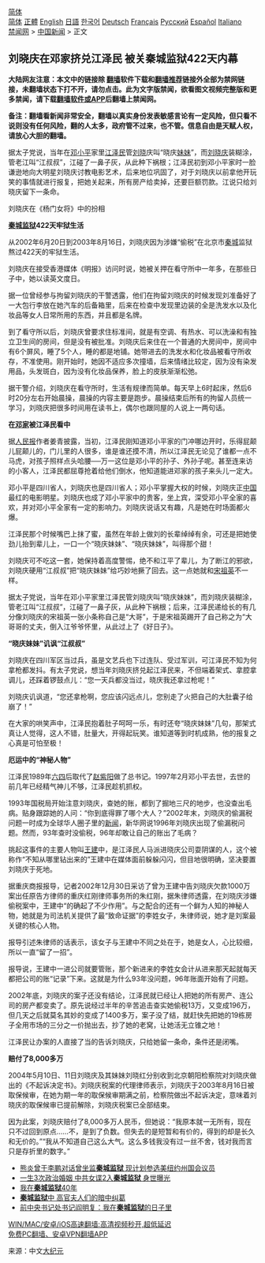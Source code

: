  <!-- 面包屑导航 --> <div class="breadcrumb"><!-- GTranslate: https://gtranslate.io/ -->  <div class="switcher notranslate">  <div class="selected">  <a href="#" onclick="return false;"> 简体</a>  </div>  <div class="option">  <a href="https://www.bannedbook.org" onclick="doGTranslate('zh-CN|zh-CN');jQuery('div.switcher div.selected a').html(jQuery(this).html());return false;" title="简体中文" class="nturl selected"> 简体</a>  <a href="https://www.bannedbook.org/zh-tw/" onclick="doGTranslate('zh-CN|zh-TW');jQuery('div.switcher div.selected a').html(jQuery(this).html());return false;" title="繁體中文" class="nturl"> 正體</a>  <a href="https://www.bannedbook.org/en/" onclick="doGTranslate('zh-CN|en');jQuery('div.switcher div.selected a').html(jQuery(this).html());return false;" title="English" class="nturl"> English</a>  <a href="https://www.bannedbook.org/ja/" onclick="doGTranslate('zh-CN|ja');jQuery('div.switcher div.selected a').html(jQuery(this).html());return false;" title="日本語" class="nturl"> 日語</a>  <a href="https://www.bannedbook.org/ko/" onclick="doGTranslate('zh-CN|ko');jQuery('div.switcher div.selected a').html(jQuery(this).html());return false;" title="한국어" class="nturl"> 한국어</a>  <a href="https://www.bannedbook.org/de/" onclick="doGTranslate('zh-CN|de');jQuery('div.switcher div.selected a').html(jQuery(this).html());return false;" title="Deutsch" class="nturl"> Deutsch</a>  <a href="https://www.bannedbook.org/fr/" onclick="doGTranslate('zh-CN|fr');jQuery('div.switcher div.selected a').html(jQuery(this).html());return false;" title="Français" class="nturl"> Français</a>  <a href="https://www.bannedbook.org/ru/" onclick="doGTranslate('zh-CN|ru');jQuery('div.switcher div.selected a').html(jQuery(this).html());return false;" title="Русский" class="nturl"> Русский</a>  <a href="https://www.bannedbook.org/es/" onclick="doGTranslate('zh-CN|es');jQuery('div.switcher div.selected a').html(jQuery(this).html());return false;" title="Español" class="nturl"> Español</a>  <a href="https://www.bannedbook.org/it/" onclick="doGTranslate('zh-CN|it');jQuery('div.switcher div.selected a').html(jQuery(this).html());return false;" title="Italiano" class="nturl"> Italiano</a>  </div>  </div>      <div class='breadcrumb-sub'><!-- Breadcrumb NavXT 6.3.0 --> <a href="https://www.bannedbook.org/" class="home">禁闻网</a> &gt; <a href="https://www.bannedbook.org/bnews/cnnews/" class="category">中国新闻</a> &gt; 正文</div></div><h2>刘晓庆在邓家挤兑江泽民 被关秦城监狱422天内幕</h2> <p class="notice"><b>大陆网友注意：本文中的链接除 <a href="https://github.com/bannedbook/fanqiang" >翻墙</a>软件下载和<a href="https://github.com/killgcd/justmysocks/blob/master/README.md">翻墙推荐</a>链接外全部为禁网链接，未翻墙状态下打不开，请勿点击。此为文字版禁闻，欲看图文视频完整版和更多禁闻，请下载<a href="https://github.com/bannedbook/fanqiang">翻墙软件或APP</a>后翻墙上禁闻网。</p><p>备注：翻墙看新闻非常安全，翻墙以真实身份发表敏感言论有一定风险，但只看不说则没有任何风险，翻的人太多，政府管不过来，也不管。信息自由是天赋人权，请放心大胆的翻墙。</b></p>  <div class="entry"> <p>据太子党说，当年在<a href="https://www.bannedbook.org/bnews/tag/%e9%82%93%e5%b0%8f%e5%b9%b3/" class="st_tag internal_tag" rel="tag" title="标签 邓小平 下的日志">邓小平</a>家里<a href="https://www.bannedbook.org/bnews/tag/%e6%b1%9f%e6%b3%bd%e6%b0%91/" class="st_tag internal_tag" rel="tag" title="标签 江泽民 下的日志">江泽民</a>管<a href="https://www.bannedbook.org/bnews/tag/%e5%88%98%e6%99%93/" class="st_tag internal_tag" rel="tag" title="标签 刘晓 下的日志">刘晓</a>庆叫“晓庆<a href="https://www.bannedbook.org/bnews/tag/%E5%A6%B9%E5%A6%B9/" class="st_tag internal_tag" rel="tag" title="标签 妹妹 下的日志">妹妹</a>”，而<a href="https://www.bannedbook.org/bnews/tag/%e5%88%98%e6%99%93%e5%ba%86/" class="st_tag internal_tag" rel="tag" title="标签 刘晓庆 下的日志">刘晓庆</a>装糊涂，管老江叫“江叔叔”，江碰了一鼻子灰，从此种下祸根；江泽民初到邓小平家时一脸谦逊地向大明星刘晓庆讨教电影艺术，后来地位巩固了，对于刘晓庆以前拿他开玩笑的事情就进行报复，把她关起来，所有房产给卖掉，还要巨额罚款。江说只给刘晓庆留下一条命。</p> <p>刘晓庆在《杨门女将》中的扮相</p> <p><strong><a href="https://www.bannedbook.org/bnews/tag/%E7%A7%A6%E5%9F%8E%E7%9B%91%E7%8B%B1/" class="st_tag internal_tag" rel="tag" title="标签 秦城监狱 下的日志">秦城监狱</a>422天牢狱生活</strong></p> <p>从2002年6月20日到2003年8月16日，刘晓庆因为涉嫌“偷税”在北京市<a href="https://www.bannedbook.org/bnews/tag/%E7%A7%A6%E5%9F%8E/" class="st_tag internal_tag" rel="tag" title="标签 秦城 下的日志">秦城</a>监狱熬过422天的牢狱生活。</p> <p>刘晓庆在接受香港媒体《明报》访问时说，她被关押在看守所中一年多，在那些日子中，她以读英文度日。</p> <p>据一位曾经参与拘留刘晓庆的干警透露，他们在拘留刘晓庆的时候发现刘准备好了一大包行李放在她汽车的后备箱里，后来在检查中发现里边装的全是洗发水以及化妆品等女人日常所用的东西，并且都是名牌。</p> <p>到了看守所以后，刘晓庆曾要求住标准间，就是有空调、有热水、可以洗澡和有独立卫生间的房间，但是没有被批准。刘晓庆后来住在一个普通的大房间中，房间中有6个屏风，睡了5个人，睡的都是地铺。她带进去的洗发水和化妆品被看守所收存，不准使用。刚开始时，她因不适应多次撞墙，后来情绪比较定，因为没有染发用品，头发斑白，因为没有化妆品保养，脸上的皮肤渐渐松弛。</p> <p>据干警介绍，刘晓庆在看守所时，生活有规律而简单。每天早上6时起床，然后6时20分左右开始晨操，晨操的内容主要是跑步。晨操结束后所有的拘留人员统一学习，刘晓庆把很多时间用在读书上，偶尔也跟同屋的人说上一两句话。</p>  <p><strong>在<a href="https://www.bannedbook.org/bnews/tag/%e9%82%93%e5%ae%b6/" class="st_tag internal_tag" rel="tag" title="标签 邓家 下的日志">邓家</a>被江泽民看中</strong></p> <p>据<span class='wp_keywordlink_affiliate'><a href="https://renminbao.com/" title="人民报" target="_blank">人民报</a></span>作者姜青披露，当初，江泽民刚知道邓小平家的门冲哪边开时，乐得屁颠儿屁颠儿的，门儿里的人很多，谁是谁还摸不清，所以江泽民无论见了谁都一点不马虎，对孩子照样点头哈腰──万一这位是邓小平的孙子、外孙子呢。甚至连来访的小客人，江泽民都屈尊抢着给他们倒水，他知道能进邓家的孩子来头儿一定大。</p> <p>邓小平是四川省人，刘晓庆也是四川省人；邓小平掌握大权的时候，刘晓庆正<span class='wp_keywordlink_affiliate'><a href="https://www.bannedbook.org/" title="中国" target="_blank">中国</a></span>最红的电影明星。刘晓庆也成了邓小平家中的贵客，坐上宾，深受邓小平全家的喜欢，并对邓小平全家有一定的影响力。刘晓庆说话又有趣，凡是她在时场面都火爆。</p> <p>江泽民那个时候嘴巴上抹了蜜，虽然在年龄上做刘的长辈绰绰有余，可还是把她使劲儿抬到辈儿上，一口一个“晓庆妹妹”、“晓庆妹妹”，叫得那个甜！</p> <p>刘晓庆可不吃这一套，她保持着高度警惕，绝不和江平了辈儿，为了断江的邪欲，刘晓庆硬用“江叔叔”把“晓庆妹妹”给巧妙地撅了回去。这一点她就和<span class='wp_keywordlink'><a href="https://www.bannedbook.org/forum2/topic2330.html" title="《国母宋祖英》" target="_blank">宋祖英</a></span>不一样。</p> <p>据太子党说，当年在邓小平家里江泽民管刘晓庆叫“晓庆妹妹”，而刘晓庆装糊涂，管老江叫“江叔叔”，江碰了一鼻子灰，从此种下祸根；后来，江泽民递给长的有几分像刘晓庆的宋祖英一张小条称自己是“大哥”，于是宋祖英踢开了自己称之为“大哥哥的丈夫，倒入江爷爷怀里，从此过上了《好日子》。</p> <p><strong>“晓庆妹妹”讥讽“江叔叔”</strong></p> <p>刘晓庆在四川军区当过兵，虽是文艺兵也下过连队、受过军训，可江泽民不知为何拿枪都发抖。有太子党说，想当年刘晓庆挤兑起江泽民来，不但端着架式、拿腔拿调儿，还踩着锣鼓点儿：“您一天兵都没当过，晓庆我还拿过枪呢！”</p>  <p>刘晓庆讥讽道，“您还拿枪啊，您应该闪远点儿，您别走了火把自己的大肚囊子给崩了！”</p> <p>在大家的哄笑声中，江泽民抱着肚子呵呵一乐，有时还夸“晓庆妹妹”几句，那架式真让人觉得，这人不错，肚量大，开得起玩笑。谁知道等到时机成熟，他的报复之心真是可怕至极！</p> <p><strong>厄运中的“神秘人物”</strong></p> <p>江泽民1989年<span class='wp_keywordlink'><a href="https://www.bannedbook.org/forum2/topic2509.html" title="《中国六四真相》" target="_blank">六四</a></span>后取代了<span class='wp_keywordlink'><a href="https://www.bannedbook.org/forum2/topic93.html" title="《改革历程-赵紫阳回忆录》" target="_blank">赵紫阳</a></span>做了总书记。1997年2月邓小平去世，去世的前几年已经精气神儿不够，江泽民趁机抓权。</p> <p>1993年国税局开始注意刘晓庆，查她的账，都到了掘地三尺的地步，也没查出毛病。贴身跟踪她的人问：“你到底得罪了哪个大人？”2002年末，刘晓庆的偷漏税问题一时成为全球华人圈子里的<span class='wp_keywordlink_affiliate'><a href="https://www.bannedbook.org/" title="新闻">新闻</a></span>，新华网说1996年刘晓庆出现了偷漏税问题。然而，93年查时没偷税，96年却敢让自己的账出了毛病？</p> <p>挑起这事件的主要人物叫<a href="https://www.bannedbook.org/bnews/tag/%e7%8e%8b%e5%bb%ba/" class="st_tag internal_tag" rel="tag" title="标签 王建 下的日志">王建</a>中，是江泽民人马派进晓庆公司耍阴谋的人，这个被称作“不知从哪里钻出来的”王建中在媒体面前躲躲闪闪，但目地很明确，坚决要置刘晓庆于死地。</p> <p>据重庆商报报导，记者2002年12月30日采访了曾为王建中告刘晓庆欠款1000万案出任原告方律师的重庆红刚律师事务所的朱红刚，据朱律师透露，在刘晓庆涉嫌偷税案中，王建中“的确起了不少作用”。与之配合的还有一个鲜为人知的神秘人物，她就是为司法机关提供了最“致命证据”的李姓女子，朱律师说，她才是刘案最关键的核心人物。</p> <p>报导引述朱律师的话表示，该女子与王建中不同之处在于，她是女人，心比较细，所以一直“留了一招”。</p>  <p>报导说，王建中一进公司就要管账，那个新进来的李姓女会计从进来那天起就每天都把公司的账“记录”下来。这就是为什么93年没问题，96年账面开始有了问题。</p> <p>2002年底，刘晓庆的案子还没有结论，江泽民就已经让人把她的所有房产、连公司的房产都变卖了。原先说经过半年的辛苦追击查实她偷税13万，又变成196万，但几天之后就莫名其妙的变成了1400多万，案子没了结，就赶快先把她的19栋房子全用市场的三分之一价抛出去，抄了她的老窝，让她活无立锥之地！</p> <p>江泽民让办案的人直接了当的告诉刘晓庆，只给她留一条命，条件还是闭嘴。</p> <p><strong>赔付了8,000多万</strong></p> <p>2004年5月10日、11日刘晓庆及其妹妹刘晓红分别收到北京朝阳检察院对刘晓庆做出的《不起诉决定书》。刘晓庆税案的代理律师表示，刘晓庆于2003年8月16日被取保候审，在她为期一年的取保候审期满之前，检察院做出不起诉决定，意味着刘晓庆的取保候审已提前解除，刘晓庆税案已全部结束。</p> <p>因为此案，刘晓庆赔付了8,000多万人民币，但她说：“我原本就一无所有，现在只不过回到原点……不，是到了负数。但失去的是短暂和有价的，得到的却是长久和无价的。”“我从不知道自己这么大气。这么多钱我没有过一丝不舍，钱对我而言只是存折里的数字。”</p> <ul class='op-related-articles' title='相关阅读'> <li><a href='https://www.bannedbook.org/bnews/worldnews/20210723/1592760.html' target='_blank'>熊炎曾于李鹏对话曾坐监<b>秦城监狱</b> 现计划参选美纽约州国会议员</a></li> <li><a href='https://www.bannedbook.org/bnews/lifebaike/20210409/1522625.html' target='_blank'>一生3次政治婚姻 中共女谍2入<b>秦城监狱</b> 身世曝光</a></li> <li><a href='https://www.bannedbook.org/bnews/lifebaike/20210317/1506994.html' target='_blank'>我在<b>秦城监狱</b>40年</a></li> <li><a href='https://www.bannedbook.org/bnews/lifebaike/20210218/1489216.html' target='_blank'><b>秦城监狱</b>中 高官夫人们的暗中纠葛</a></li> <li><a href='https://www.bannedbook.org/bnews/baitai/20201219/1450989.html' target='_blank'>前中央书记处书记阎明复：我在<b>秦城监狱</b>的日子里</a></li> </ul> <p class="texttj"> <a href="https://github.com/bannedbook/fanqiang/wiki/V2ray%E6%9C%BA%E5%9C%BA" target="_blank">WIN/MAC/安卓/iOS高速翻墙:高清视频秒开,超低延迟</a><br/> <a href="https://github.com/bannedbook/fanqiang/wiki/%E7%A6%81%E9%97%BB%E7%BD%91%E5%AE%89%E5%8D%93%E7%BF%BB%E5%A2%99%E6%96%B0%E9%97%BBAPP" target="_blank">免费PC翻墙、安卓VPN翻墙APP</a></p><p> 来源：中文<span class='wp_keywordlink_affiliate'><a href="http://www.epochtimes.com/" title="大纪元" target="_blank">大纪元</a></span> </p> <a name='sharetosocial'></a>  <div style="margin-bottom:5px;padding-bottom:5px;clear:both"> <div id="archive-pix-1" class="banner-ads"> <!-- AuctionX Display platform tag START --> <div id="26318x728x90x621x_ADSLOT2" clicktrack="%%CLICK_URL_ESC%%"></div> <!-- AuctionX Display platform tag END --> </div> <div id="archive-pix-2" class="banner-ads"> <!-- AuctionX Display platform tag START --> <div id="26315x300x250x621x_ADSLOT2" clicktrack="%%CLICK_URL_ESC%%"></div> <!-- AuctionX Display platform tag END --> </div> </div>  <div id="archive-pix-1" class="banner-ads"> <!-- AuctionX Display platform tag START --> <div id="26318x728x90x621x_ADSLOT3" clicktrack="%%CLICK_URL_ESC%%"></div> <!-- AuctionX Display platform tag END --> </div> </div><!--END ENTRY--> 